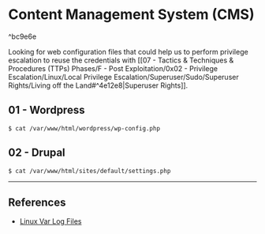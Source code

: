 # Content Management System (CMS)

^bc9e6e

Looking for web configuration files that could help us to perform privilege escalation to reuse the credentials with [[07 - Tactics & Techniques & Procedures (TTPs) Phases/F - Post Exploitation/0x02 - Privilege Escalation/Linux/Local Privilege Escalation/Superuser/Sudo/Superuser Rights/Living off the Land#^4e12e8|Superuser Rights]].

## 01 - Wordpress

```
$ cat /var/www/html/wordpress/wp-config.php
```

## 02 - Drupal

```
$ cat /var/www/html/sites/default/settings.php
```

---
## References

- [Linux Var Log Files](http://www.thegeekstuff.com/2011/08/linux-var-log-files/)